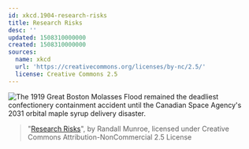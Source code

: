 ```yaml
---
id: xkcd.1904-research-risks
title: Research Risks
desc: ''
updated: 1508310000000
created: 1508310000000
sources:
  name: xkcd
  url: 'https://creativecommons.org/licenses/by-nc/2.5/'
  license: Creative Commons 2.5
---
```

![The 1919 Great Boston Molasses Flood remained the deadliest confectionery containment accident until the Canadian Space Agency's 2031 orbital maple syrup delivery disaster.](https://imgs.xkcd.com/comics/research_risks.png)
> "[Research Risks](https://xkcd.com/1904/)", by Randall Munroe, licensed under Creative Commons Attribution-NonCommercial 2.5 License
